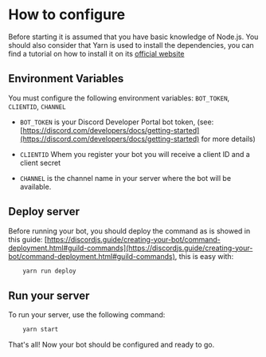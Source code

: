 # How to configure

Before starting it is assumed that you have basic knowledge of Node.js. You should also consider that Yarn is used to install the dependencies, you can find a tutorial on how to install it on its [official website](https://yarnpkg.com/getting-started/install)

## Environment Variables

You must configure the following environment variables: `BOT_TOKEN`, `CLIENTID`, `CHANNEL`

-   `BOT_TOKEN` is your Discord Developer Portal bot token, (see: [https://discord.com/developers/docs/getting-started](https://discord.com/developers/docs/getting-started) for more details)

-   `CLIENTID` Whem you register your bot you will receive a client ID and a client secret

-   `CHANNEL` is the channel name in your server where the bot will be available.

## Deploy server

Before running your bot, you should deploy the command as is showed in this guide: [https://discordjs.guide/creating-your-bot/command-deployment.html#guild-commands](https://discordjs.guide/creating-your-bot/command-deployment.html#guild-commands), this is easy with:

```bash
	yarn run deploy
```

## Run your server

To run your server, use the following command:

```bash
	yarn start
```

That's all! Now your bot should be configured and ready to go.
